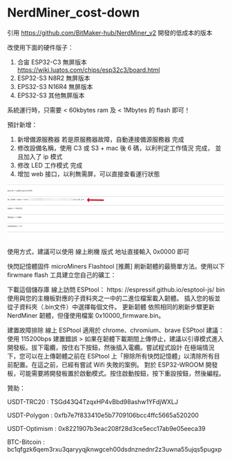 # NerdMiner_cost-down

引用 https://github.com/BitMaker-hub/NerdMiner_v2   開發的低成本的版本

改使用下面的硬件版子：
1. 合宙 ESP32-C3 無屏版本
   https://wiki.luatos.com/chips/esp32c3/board.html
2. ESP32-S3 N8R2 無屏版本
3. EPS32-S3 N16R4 無屏版本 
4. EPS32-S3 其他無屏版本

系統運行時，只需要 < 60kbytes ram 及  < 1Mbytes  的 flash 即可！ 

預計新增：
1. 新增備源服務器 若是原服務器故障，自動連接備源服務器     完成
2. 修改設備名稱，使用  C3 或 S3 + mac 後 6 碼，以利判定工作情況   完成， 並且加入了 ip 模式
3. 修改 LED 工作模式 完成
4. 增加 web 接口，以利無需屏，可以直接查看運行狀態




![image](images/web_page.png)









使用方式，建議可以使用 線上刷機 版式
地址直接輸入 0x0000 即可




快閃記憶體固件
microMiners Flashtool [推薦]
刷新韌體的最簡單方法。使用以下 firwmare flash 工具建立您自己的礦工：

下載這個儲存庫
線上訪問 ESPtool： https: //espressif.github.io/esptool-js/
bin使用與您的主機板對應的子資料夾之一中的二進位檔案載入韌體。
插入您的板並從子資料夾（.bin文件）中選擇每個文件。
更新韌體
依照相同的刷新步驟更新 NerdMiner 韌體，但僅使用檔案 0x10000_firmware.bin。

建置故障排除
線上 ESPtool 適用於 chrome、chromium、brave
ESPtool 建議：使用 115200bps
建置錯誤 > 如果在韌體下載期間上傳停止，建議以引導模式進入開發板。拔下電纜，按住右下按鈕，然後插入電纜。嘗試程式設計
在極端情況下，您可以在上傳韌體之前在 ESPtool 上「擦除所有快閃記憶體」以清除所有目前配置。在這之前，已經有嘗試 Wifi 失敗的案例。
對於 ESP32-WROOM 開發板，可能需​​要將開發板置於啟動模式。按住啟動按鈕，按下重設按鈕，然後編程。


   贊助：
   
   USDT-TRC20         :  TSGd43Q4TzqxHP4vBbd98ashw1YFdjWXLJ
   
   USDT-Polygon     :  0xfb7e7f833410e5b7709106bcc4ffc5665a520200
   
   USDT-Optimism :  0x8221907b3eac208f28d3ce5ecc17ab9e05eeca39

   BTC-Bitcoin          :  bc1qfgzk6qem3rxu3qaryyqjknwgceh00dsdnznednr2z3uwna55ujqs5pugxp
   
   
